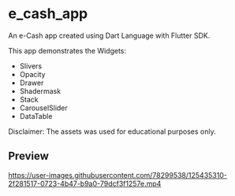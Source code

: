 
# e_cash_app

An e-Cash app created using Dart Language with Flutter SDK.

This app demonstrates the Widgets:
- Slivers
- Opacity
- Drawer
- Shadermask
- Stack
- CarouselSlider
- DataTable

Disclaimer: The assets was used for educational purposes only.

## Preview

https://user-images.githubusercontent.com/78299538/125435310-2f281517-0723-4b47-b9a0-79dcf3f1257e.mp4


